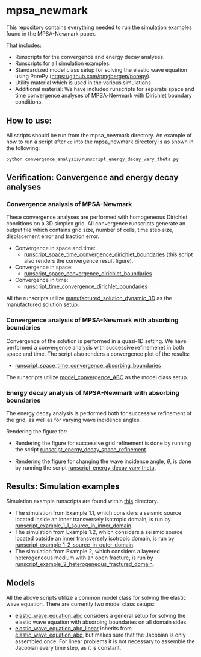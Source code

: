 # mpsa_newmark
This repository contains everything needed to run the simulation examples found in the
MPSA-Newmark paper.

That includes:
* Runscripts for the convergence and energy decay analyses.
* Runscripts for all simulation examples.
* Standardized model class setup for solving the elastic wave equation using PorePy
  (https://github.com/pmgbergen/porepy).
* Utility material which is used in the various simulations
* Additional material: We have included runscripts for separate space and time
convergence analyses of MPSA-Newmark with Dirichlet boundary conditions.

## How to use:
All scripts should be run from the mpsa_newmark directory. An example of how to run a
script after `cd` into the mpsa_newmark directory is as shown in the following:

`python convergence_analysis/runscript_energy_decay_vary_theta.py`

## Verification: Convergence and energy decay analyses
### Convergence analysis of MPSA-Newmark
These convergence analyses are performed with homogeneous Dirichlet conditions on a 3D
simplex grid. All convergence runscripts generate an output file which contains grid
size, number of cells, time step size, displacement error and traction error.
* Convergence in space and time:
  * [runscript_space_time_convergence_dirichlet_boundaries](./convergence_analysis/runscript_space_time_convergence_dirichlet_boundaries.py)
    (this script also renders the convergence result figure).
* Convergence in space:
  * [runscript_space_convergence_dirichlet_boundaries](./convergence_analysis/runscript_space_convergence_dirichlet_boundaries.py)
* Convergence in time:
  * [runscript_time_convergence_dirichlet_boundaries](./convergence_analysis/runscript_time_convergence_dirichlet_boundaries.py) 

All the runscripts utilize
[manufactured_solution_dynamic_3D](./convergence_analysis/convergence_analysis_models/manufactured_solution_dynamic_3D.py)
as the manufactured solution setup.

### Convergence analysis of MPSA-Newmark with absorbing boundaries
Convergence of the solution is performed in a quasi-1D setting. We have performed a
convergence analysis with successive refinemenet in both space and time. The script also
renders a convergence plot of the results:
  * [runscript_space_time_convergence_absorbing_boundaries](./convergence_analysis/runscript_space_time_convergence_absorbing_boundaries.py)


The runscripts utilize
[model_convergence_ABC](./convergence_analysis/convergence_analysis_models/model_convergence_ABC.py)
as the model class setup. 

### Energy decay analysis of MPSA-Newmark with absorbing boundaries
The energy decay analysis is performed both for successive refinement 
of the grid, as well as for varying wave incidence angles. 

Rendering the figure for:
* Rendering the figure for successive grid refinement is done by running the script
[runscript_energy_decay_space_refinement](./convergence_analysis/runscript_energy_decay_space_refinement.py).


* Rendering the figure for changing the wave incidence angle, $\theta$, is done by running the script
[runscript_energy_decay_vary_theta](./convergence_analysis/runscript_energy_decay_vary_theta.py).


## Results: Simulation examples
Simulation example runscripts are found within [this](./example_runscripts/) directory.
* The simulation from Example 1.1, which considers a seismic source located inside an
  inner transversely isotropic domain, is run by
  [runscript_example_1_1_source_in_inner_domain](./example_runscripts/runscript_example_1_1_source_in_inner_domain.py).
* The simulation from Example 1.2, which considers a seismic source located outside an
  inner transversely isotropic domain, is run by
  [runscript_example_1_2_source_in_outer_domain](./example_runscripts/runscript_example_1_2_source_in_outer_domain.py).
* The simulation from Example 2, which considers a layered heterogeneous medium with an
  open fracture, is run by
  [runscript_example_2_heterogeneous_fractured_domain](./example_runscripts/runscript_example_2_heterogeneous_fractured_domain.py).


## Models
All the above scripts utilize a common model class for solving the elastic wave
equation. There are currently two model class setups:
* [elastic_wave_equation_abc](./models/elastic_wave_equation_abc.py) considers a general
  setup for solving the elastic wave equation with absorbing boundaries on all domain
  sides.
* [elastic_wave_equation_abc_linear](./models/elastic_wave_equation_abc_linear.py)
  inherits from [elastic_wave_equation_abc](./models/elastic_wave_equation_abc.py), but
  makes sure that the Jacobian is only assembled once. For linear problems it is not
  necessary to assemble the Jacobian every time step, as it is constant.
